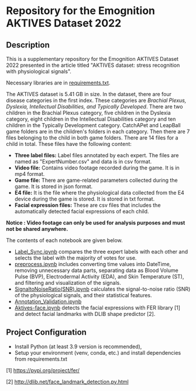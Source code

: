 # Repository for the Emognition AKTIVES Dataset 2022

## Description

This is a supplementary repository for the Emognition AKTIVES Dataset 2022 presented in the article titled
"AKTIVES dataset: stress recognition with physiological signals".

Necessary libraries are in [requirements.txt](https://github.com/hiddenslate/aktives-scientific-data/blob/main/requirements.txt).

The AKTIVES dataset is 5.41 GB in size. In the dataset, there are four disease categories in the first index.
These categories are *Brachial Plexus, Dyslexia, Intellectual Disabilities, and Typically Developed*. There are two children in the Brachial Plexus category, five children in the Dyslexia category, eight children in the Intellectual Disabilities category and ten children in the Typically Development category.
CatchAPet and LeapBall game folders are in the children's folders in each category. Then there are 7 files belonging to the child in both game folders. There are 14 files for a child in total. These files have the following content:

- **Three label files:** Label files annotated by each expert. The files are named as "ExpertNumber.csv" and data is in csv format.
- **Video file:** Contains video footage recorded during the game. It is in mp4 format.
- **Game file:** There are game-related parameters collected during the game. It is stored in json format.
- **E4 file:** It is the file where the physiological data collected from the E4 device during the game is stored. It is stored in txt format.
- **Facial expression files:** These are csv files that includes the automatically detected facial expressions of each child.

**Notice : Video footage can only be used for analysis purposes and must not be shared anywhere.**

The contents of each notebook are given below.

* [Label_Sync.ipynb](https://github.com/hiddenslate/aktives-scientific-data/blob/main/Label_Sync.ipynb) compares the three expert labels with each other and selects the label with the majority of votes for use.
* [preprocess.ipynb](https://github.com/hiddenslate/aktives-scientific-data/blob/main/preprocess.ipynb) includes converting time values into DateTime, removing unnecessary data parts, separating data as Blood Volume Pulse (BVP), Electrodermal Activity (EDA), and Skin Temperature (ST), and filtering and visualization of the signals.
* [SignaltoNoiseRatio(SNR).ipynb](https://github.com/hiddenslate/aktives-scientific-data/blob/main/SignaltoNoiseRatio(SNR).ipynb) calculates the signal-to-noise ratio (SNR) of the physiological signals, and their statistical features.
* [Annotation_Validation.ipynb](https://github.com/hiddenslate/aktives-scientific-data/blob/main/Annotation_Validation.ipynb)
* [Aktives-face.ipynb](https://github.com/hiddenslate/aktives-scientific-data/blob/main/Aktives-face.ipynb) detects the facial expressions with FER library [1] and detect facial landmarks with DLIB shape predictor [2]. 


## Project Configuration

* Install Python (at least 3.9 version is recommended),
* Setup your environment (venv, conda, etc.) and install dependencies from requirements.txt

[1] https://pypi.org/project/fer/

[2] http://dlib.net/face_landmark_detection.py.html
